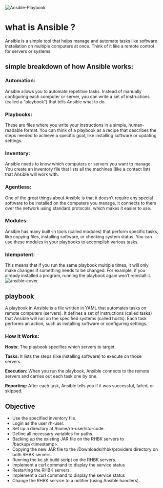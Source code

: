 ![Ansible-Playbook](https://github.com/user-attachments/assets/9ec5c571-b9fd-497b-b584-bef205fa8a83)
# what is Ansible ?

Ansible is a simple tool that helps manage and automate tasks like software installation on multiple computers at once. Think of it like a remote control for servers or systems.
## simple breakdown of how Ansible works:

   ### Automation:
   Ansible allows you to automate repetitive tasks. Instead of manually configuring each computer or server, you can write a set of instructions (called a "playbook") that tells Ansible what to do.

   ### Playbooks: 
   These are files where you write your instructions in a simple, human-readable format. You can think of a playbook as a recipe that describes the steps needed to achieve a specific goal, like installing software or updating settings.

   ### Inventory:
   Ansible needs to know which computers or servers you want to manage. You create an inventory file that lists all the machines (like a contact list) that Ansible will work with.

   ### Agentless:
   One of the great things about Ansible is that it doesn’t require any special software to be installed on the computers you manage. It connects to them over the network using standard protocols, which makes it easier to use.

   ### Modules:
   Ansible has many built-in tools (called modules) that perform specific tasks, like copying files, installing software, or checking system status. You can use these modules in your playbooks to accomplish various tasks.

   ### Idempotent:
   This means that if you run the same playbook multiple times, it will only make changes if something needs to be changed. For example, if you already installed a program, running the playbook again won’t reinstall it.
   ![ansible-cover](https://github.com/user-attachments/assets/c2f02193-dd85-463a-9367-3e75592e8eb3)
## playbook 

A playbook in Ansible is a file written in YAML that automates tasks on remote computers (servers). It defines a set of instructions (called tasks) that Ansible will run on the specified systems (called hosts). Each task performs an action, such as installing software or configuring settings.
### How It Works:

**Hosts:**
   The playbook specifies which servers to target.
   
   **Tasks:**
   It lists the steps (like installing software) to execute on those servers.
   
**Execution:**
   When you run the playbook, Ansible connects to the remote servers and carries out each task one by one.
   
**Reporting:** 
   After each task, Ansible tells you if it was successful, failed, or skipped.

## **Objective**

- Use the specified inventory file.
- Login as the user rh-user.
- Set up a directory at /home/rh-user/stc-code.
- Define all necessary variables for paths.
- Backing up the existing JAR file on the RHBK servers to /backup/\<timestamp>.
- Copying the new JAR file to the /Downloads/rhbk/providers directory on both RHBK servers.
- Running the kc.sh build script on the RHBK servers.
- Implement a curl command to display the service status
- Restarting the RHBK servers.
- Implement a curl command to display the service status 
- Change the RHBK service to a notifier (using Ansible handlers).
        
